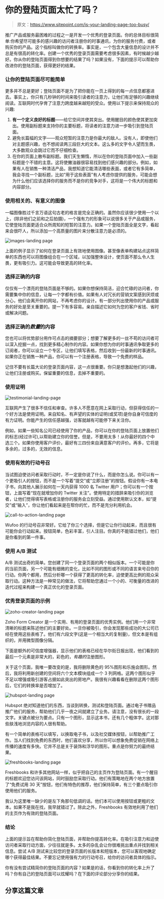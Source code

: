 # 你的登陆页面太忙了吗？

> 原文：<https://www.sitepoint.com/is-your-landing-page-too-busy/>

推广产品或服务最困难的过程之一是开发一个优秀的登录页面。你的总体目标很简单:你希望尽可能多的感兴趣的访问者注册你的时事通讯，为你的服务付费，或者购买你的产品。这个指标叫做你的转换率。事实是，一个包含大量信息的设计并不总是有很高的转化率。创建一个优秀的登录页面需要考虑很多因素，有时候越少越好。你从你的登陆页面得到你想要的结果了吗？如果没有，下面的提示可以帮助你改进你的登陆页面，获得更好的结果。

### 让你的登陆页面尽可能简单

更多并不总是更好；登陆页面不是为了把你能在一页上得到的每一点信息都塞进去。事实上，你只有几秒钟的时间来吸引读者的注意力，让他们有足够的兴趣继续阅读。互联网时代孕育了注意力跨度越来越短的受众。使用以下提示来保持观众的兴趣:

1.  **有一个定义良好的标题**——给它空间并使其突出。使用醒目的颜色使其更加突出。使用副标题来支持你的主要标题，将读者的注意力进一步吸引到登陆页面。
2.  避免长篇幅的文字——观众短暂的注意力是你最大的敌人。没有人，即使他们对主题感兴趣，也不想阅读两三段巨大的文本。这么多的文字令人望而生畏，大多数观众会跳过它而不仔细检查。
3.  在你的页面上散布副标题。我们天生懒惰，所以在你的登陆页面中加入一些副标题是个不错的主意。这将使撇油器很容易找到他们感兴趣的部分。例如，如果有人在销售一种清洁产品，我想知道它能清洁哪些表面，或者它有多简单，我会寻找一个副标题，比如“用于这些表面”有人考虑你提供的服务，可能会想为什么他们应该选择你的服务而不是你的竞争对手，这将是一个伟大的标题和内容部分。

### 使用相关的、有意义的图像

一幅图像胜过千言万语这句古老的格言是完全正确的。虽然你应该很少使用一个以上，(除非他们之前和之后拍摄)，一个强有力的形象可以说很多关于产品或服务，它使登陆页面更适合众所周知的短暂的注意力。如果一个登陆页面全是文字，看起来会很吓人，所以添加一个高质量的图片来分散注意力是必须的。

![images-landing page](img/7234416b154fcc257097af8b5cf930ab.png)

上面的例子显示了如何在登录页面上有效地使用图像。甚至像表单构建站点这样简单的东西也可以将图像组合在一个区域，以加强整体设计，使页面不那么令人生畏，更有吸引力。这可能会导致更高的转化率。

### 选择正确的内容

仅仅有一个漂亮的登陆页面是不够的。如果你想保持简洁，迎合忙碌的访问者，你需要集中你的信息，让每一个字都有价值。如果有人对冗长的营销文案感到厌烦或分心，他们会离开你的网站，不再考虑你的设计。有一部分列出使用你的产品或服务的好处是至关重要的。提一下有多容易。亲自描述它如何为您的客户省钱、省时或解决问题。

### 选择正确的*数量*的内容

您也可以将优势部分用作可点击的摘要部分；想要了解更多的一丝不苟的访问者可以深入挖掘一点，找到更多精心制作的内容。如果你想为你的时事通讯争取更多的订阅者，你可以设立一个专区，让他们填写表格，然后收到一份最新的时事通讯。如果你正在销售一种产品，你可以有一个注册表格，导致一个免费的样品。

记住不要有长篇大论的登录页面内容，这一点很重要。你只是想激起他们的兴趣，让他们注册或购买。保留重要的信息，去掉不重要的。

### 使用证明

![testimonial-landing-page](img/8b87e1475e34b839a12a842ee908d44e.png)

互联网产生了很多不信任和审查。许多人不愿意在网上采取行动，但获得信任的一个好方法是使用证明。来自知名、有声望的实体的证明(或奖项)是你自身可信度的有力证明。你能产生的信任感越强，访客就越有可能停下来关注你。

例如，如果一些知名公司已经使用了你的产品，你可以在你的登陆页面上放置他们的标志(经过许可),以帮助建立你的信誉。但是，不要用太多！从你最好的四个中选三个。如果你使用客户评价，最好有三四份来自满意客户的评价。再多，它将是多余的，过多的，无效的信息。

### 使用有效的行动号召

当试图迫使访问者采取行动时，不一定是你说了什么，而是你怎么说。你可以有一个更吸引人的按钮，而不是一个写着“提交”或“立即注册”的按钮。假设你有一本电子书，向其他人展示如何在一天内获得 1000 名 Twitter 用户；你可以有一个按钮，上面写着“现在就增加你的 Twitter 关注”。使用特定的措辞来吸引你的浏览者，让他们觉得填写表格或注册你的服务会立刻受益。通过使用默认文本，如“提交”或“输入”，你让他们看起来是在帮你的忙，而不是充分利用机会。

![call-to-action-landing page](img/f357d9f7c0e9909e9571dcc3c5ea51ca.png)

Wufoo 的行动号召非常好。它给了你三个选择，但是它让你行动起来，而且很有可能你会行动起来。按钮简单，色彩丰富，引人注目。你真的不能错过他们，他们是你看到的第一件事。

### 使用 A/B 测试

A/B 测试出奇的简单。您创建了同一个登录页面的两个相似版本。一个可能是你的当前页面，另一个可能有细微的变化，比如不同的图形或不同的语言来号召你的行动。你两个都用，然后分析哪一个获得了更高的转化率，迫使更高比例的观众采取行动。这种方法是一种常见的做法，它将帮助您通过一个小的、可衡量的改进的迭代过程来构建一个真正优化的登录页面。

### 优秀登录页面的示例

![zoho-creator-landing page](img/edf384e41f03f4e840c053bef66fe9b7.png)

Zoho Form Creator 是一个实用、有用的登录页面的优秀实例。他们用一个非常清晰的标题来陈述他们的主要好处。一旦你被吸引，你会发现那些成功的大公司已经在使用这些表格了。他们有六段文字(这是一个相当大的复制量)，但文本是有组织的，并用微型图像分隔。

下面是额外的可信度增强器，显示他们的表格已经在华尔街日报出现，他们看到的最后一个元素是非常大的，彩色的，*有趣的*注册图形。

关于这个页面，我唯一要改变的是，我将删除黄色的 95%图形和乐施会图形。然后，我将利用新创建的空间将六个文本模块组成一个 3 列网格。这两个图形似乎不足以增强或吸引游客占据如此突出的房地产。我很有兴趣看看在删除这两个图形后，它们的转换率是否增加了。

![hubspot-landing page](img/c3308107b50e48cf3241746399196c9c.png)

Hubspot 绝对知道他们的东西，当谈到转换，测试和登陆页面。通过电子书赠品推广他们的服务，帮助他们几乎一夜之间就建立了业务。请注意，没有很长的一段文字。关键点被分为要点。只有一个图形，显示这本书，还有几个粗体字。这对那些肤浅地浏览内容的人很有帮助。

有一个简单的表格可以填写，以换取电子书，以及社交媒体按钮，以帮助推广工作。当人们找到免费的东西时，他们喜欢分享，所以你可以想象免费促销在网络上传播的速度有多快。它并不总是关于装饰和浮华的图形。重点是你努力的最终结果。

![freshbooks-landing page](img/24cadad2219d1c0866d56fc2612e64bb.png)

Freshbooks 和许多其他网站一样，似乎把自己的主页作为登陆页面。有一个醒目的标题欢迎您访问该网站，同时鼓励您采取行动。他们有策略地在两个地方放置了“免费试用 30 天”按钮，他们有特色的推荐，他们保持简单，有三个要点吸引你使用他们的服务。

我认为这里唯一缺少的是左下角那句低调的话。他们本可以使用按钮或更粗的文本。如果不是我在找，我早就错过了。除此之外，Freshbooks 有效地利用了他们的主页作为有效的登陆页面。

### 结论

上面的提示旨在帮助你简化登陆页面，并帮助你提高转化率。在吸引注意力和迫使访问者采取行动方面，少往往就是多。太多的杂乱会让你很难挑出重点并找到相关信息。尝试 A/B 测试来比较您的登录页面的长版本和短版本，您可以客观地确定哪个获得最佳结果。不要忘记使用强有力的行动号召，给你的访问者具体的指示。

你有没有尝试精简你的登陆页面的内容？如果是的话，你看到你的转化率上升了吗？你有自己的登陆页面可以炫耀吗？在下面的评论部分分享你的结果。

## 分享这篇文章